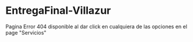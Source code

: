 # EntregaFinal-Villazur

Pagina Error 404 disponible al dar click en cualquiera de las opciones en el page "Servicios"
